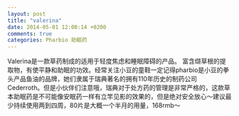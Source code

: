 ```yaml
---
layout: post
title: "valerina"
date: 2014-05-01 12:00:14 +0200
comments: true
categories: Pharbio 助眠药
---
```


Valerina是一款草药制成的适用于轻度焦虑和睡眠障碍的产品。 富含缬草根的提取物，有使平静和助眠的功效。经常关注小豆的童鞋一定记得pharbio是小豆的拳头产品鱼油的品牌，她们隶属于瑞典著名的拥有110年历史的制药公司Cederroth。但是小伙伴们注意哦，瑞典对于处方药的管理是非常严格的，这款草本助眠药是不可能像安眠药一样有立竿见影的效果的，但是绝对安全放心～建议最少持续使用两到四周，80片是大概一个半月的用量，168rmb～ 